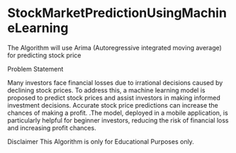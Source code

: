 # StockMarketPredictionUsingMachineLearning

The Algorithm will use Arima (Autoregressive integrated moving average) for predicting stock price

Problem Statement

Many investors face financial losses due to irrational decisions caused by declining stock prices. To address this, a machine learning model is proposed to predict stock prices and assist investors in making informed investment decisions. Accurate stock price predictions can increase the chances of making a profit. .The model, deployed in a mobile application, is particularly helpful for beginner investors, reducing the risk of financial loss and increasing profit chances.

Disclaimer
This Algorithm is only for Educational Purposes only.
